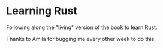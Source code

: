 # Learning Rust
Following along the "living" version of [the book](https://doc.rust-lang.org/book/2018-edition/) to learn Rust.

Thanks to Amila for bugging me every other week to do this.

